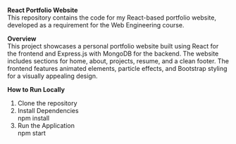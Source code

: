 **React Portfolio Website** <br>
This repository contains the code for my React-based portfolio website, developed as a requirement for the Web Engineering course.

**Overview** <br>
This project showcases a personal portfolio website built using React for the frontend and Express.js with MongoDB for the backend. The website includes sections for home, about, projects, resume, and a clean footer. The frontend features animated elements, particle effects, and Bootstrap styling for a visually appealing design.

**How to Run Locally** <br>
1. Clone the repository <br>
2. Install Dependencies <br>
   npm install
3. Run the Application <br>
   npm start
